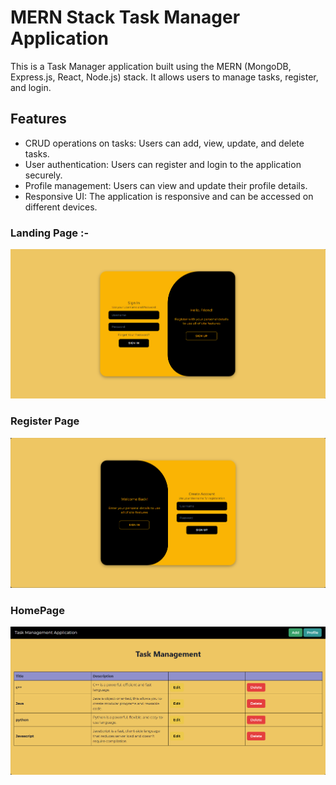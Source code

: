 # MERN Stack Task Manager Application

This is a Task Manager application built using the MERN (MongoDB, Express.js, React, Node.js) stack. It allows users to manage tasks, register, and login.

## Features

- CRUD operations on tasks: Users can add, view, update, and delete tasks.
- User authentication: Users can register and login to the application securely.
- Profile management: Users can view and update their profile details.
- Responsive UI: The application is responsive and can be accessed on different devices.

### Landing Page :-

![alt text](frontend/src/assets/LoginPage.png)

### Register Page

![alt text](frontend/src/assets/Register.png)

### HomePage

![alt text](frontend/src/assets/HomePage.png)

